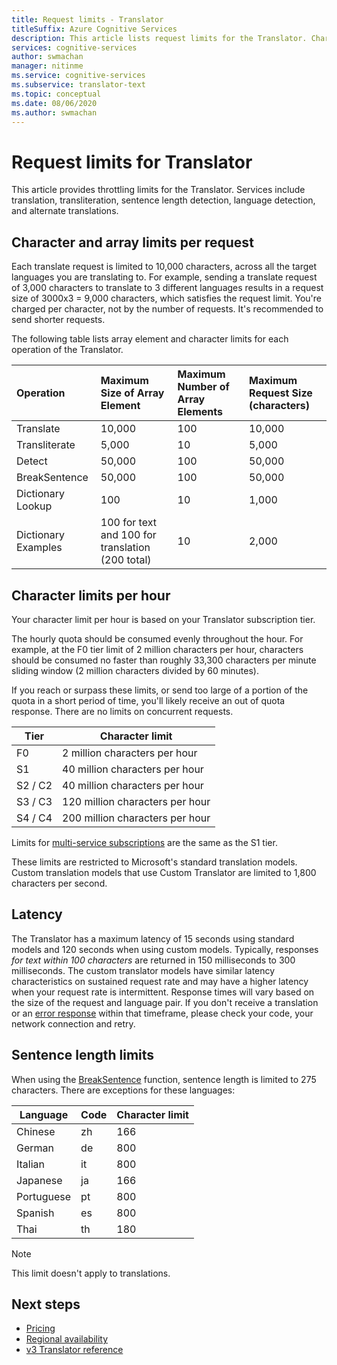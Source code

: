 ```yaml
---
title: Request limits - Translator
titleSuffix: Azure Cognitive Services
description: This article lists request limits for the Translator. Charges are incurred based on character count, not request frequency with a limit of 5,000 characters per request. Character limits are subscription based, with F0 limited to 2 million characters per hour.
services: cognitive-services
author: swmachan
manager: nitinme
ms.service: cognitive-services
ms.subservice: translator-text
ms.topic: conceptual
ms.date: 08/06/2020
ms.author: swmachan
---
```


# Request limits for Translator

This article provides throttling limits for the Translator. Services include translation, transliteration, sentence length detection, language detection, and alternate translations.

## Character and array limits per request

Each translate request is limited to 10,000 characters, across all the target languages you are translating to. For example, sending a translate request of 3,000 characters to translate to 3 different languages results in a request size of 3000x3 = 9,000 characters, which satisfies the request limit. You're charged per character, not by the number of requests. It's recommended to send shorter requests.

The following table lists array element and character limits for each operation of the Translator.

| Operation | Maximum Size of Array Element |    Maximum Number of Array Elements |    Maximum Request Size (characters) |
|:----|:----|:----|:----|
| Translate | 10,000	| 100	| 10,000 |
| Transliterate | 5,000	| 10	| 5,000 |
| Detect | 50,000 |	100 |	50,000 |
| BreakSentence | 50,000	| 100 |	50,000 |
| Dictionary Lookup| 100 |	10	| 1,000 |
| Dictionary Examples | 100 for text and 100 for translation (200 total)| 10|	2,000 |

## Character limits per hour

Your character limit per hour is based on your Translator subscription tier. 

The hourly quota should be consumed evenly throughout the hour. For example, at the F0 tier limit of 2 million characters per hour, characters should be consumed no faster than roughly 33,300 characters per minute sliding window (2 million characters divided by 60 minutes).

If you reach or surpass these limits, or send too large of a portion of the quota in a short period of time, you'll likely receive an out of quota response. There are no limits on concurrent requests.

| Tier | Character limit |
|------|-----------------|
| F0 | 2 million characters per hour |
| S1 | 40 million characters per hour |
| S2 / C2 | 40 million characters per hour |
| S3 / C3 | 120 million characters per hour |
| S4 / C4 | 200 million characters per hour |

Limits for [multi-service subscriptions](./reference/v3-0-reference.md#authentication) are the same as the S1 tier.

These limits are restricted to Microsoft's standard translation models. Custom translation models that use Custom Translator are limited to 1,800 characters per second.

## Latency

The Translator has a maximum latency of 15 seconds using standard models and 120 seconds when using custom models. Typically, responses *for text within 100 characters* are returned in 150 milliseconds to 300 milliseconds. The custom translator models have similar latency characteristics on sustained request rate and may have a higher latency when your request rate is intermittent. Response times will vary based on the size of the request and language pair. If you don't receive a translation or an [error response](./reference/v3-0-reference.md#errors) within that timeframe, please check your code, your network connection and retry. 

## Sentence length limits

When using the [BreakSentence](./reference/v3-0-break-sentence.md) function, sentence length is limited to 275 characters. There are exceptions for these languages:

| Language | Code | Character limit |
|----------|------|-----------------|
| Chinese | zh | 166 |
| German | de | 800 |
| Italian | it | 800 |
| Japanese | ja | 166 |
| Portuguese | pt | 800 |
| Spanish | es | 800 |
| Thai | th | 180 |

> [!NOTE]
> This limit doesn't apply to translations.

## Next steps

* [Pricing](https://azure.microsoft.com/pricing/details/cognitive-services/translator-text-api/)
* [Regional availability](https://azure.microsoft.com/global-infrastructure/services/?products=cognitive-services)
* [v3 Translator reference](./reference/v3-0-reference.md)